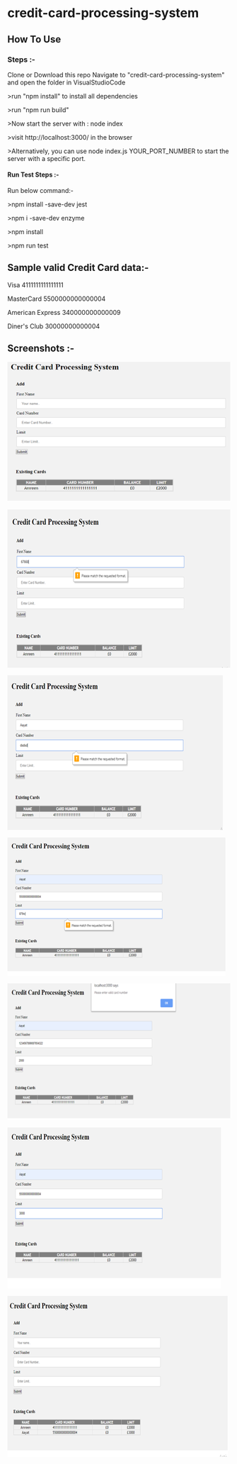 # credit-card-processing-system

## How To Use

### Steps :- 

Clone or Download this repo
Navigate to "credit-card-processing-system" and open the folder in VisualStudioCode

\>run "npm install" to install all dependencies

\>run "npm run build"

\>Now start the server with : node index

\>visit http://localhost:3000/ in the browser

\>Alternatively, you can use node index.js YOUR_PORT_NUMBER to start the server with a specific port.


#### Run Test Steps :-

Run below command:-

\>npm install -save-dev jest

\>npm i -save-dev enzyme

\>npm install

\>npm run test


## Sample valid Credit Card data:-

Visa	             4111111111111111

MasterCard	       5500000000000004

American Express   340000000000009

Diner's Club	     30000000000004


## Screenshots :-

![alt text](./screenshots/Capture.PNG)

![alt text](./screenshots/Capture1.PNG)

![alt text](./screenshots/Capture2.PNG)

![alt text](./screenshots/Capture3.PNG)

![alt text](./screenshots/Capture4.PNG)

![alt text](./screenshots/Capture5.PNG)

![alt text](./screenshots/Capture6.PNG)
